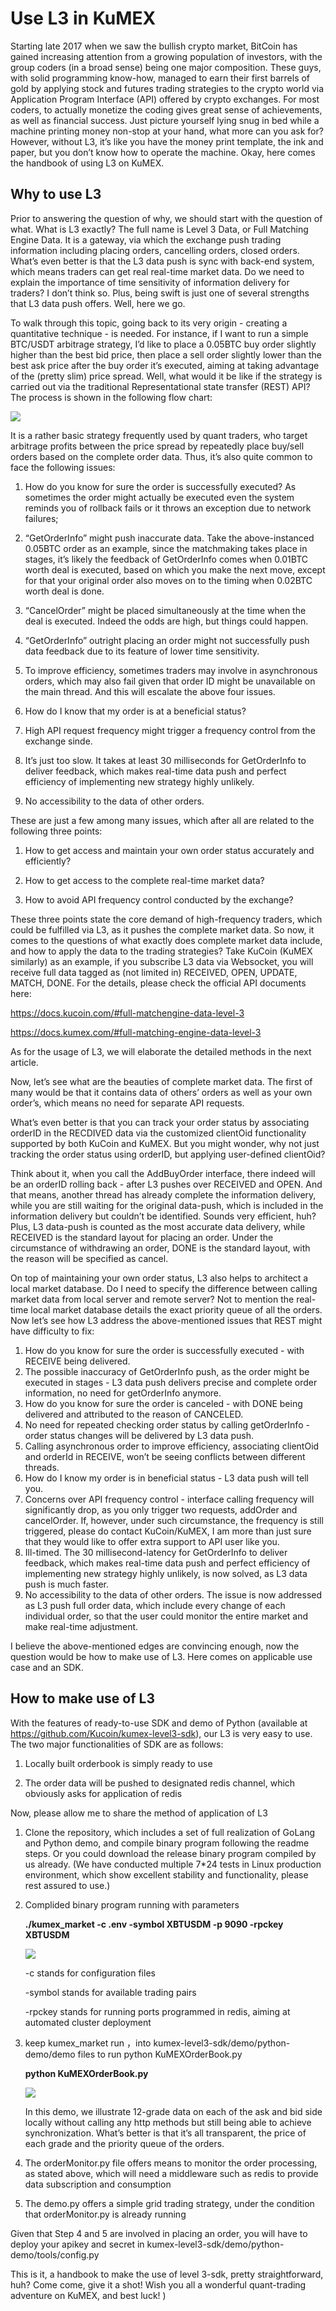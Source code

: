 # Use L3 in KuMEX

Starting late 2017 when we saw the bullish crypto market, BitCoin has gained increasing attention from a growing population of investors, with the group coders (in a broad sense) being one major composition.
These guys, with solid programming know-how, managed to earn their first barrels of gold by applying stock and futures trading strategies to the crypto world via Application Program Interface (API) offered by crypto exchanges.
For most coders, to actually monetize the coding gives great sense of achievements, as well as financial success. Just picture yourself lying snug in bed while a machine printing money non-stop at your hand, what more can you ask for?
However, without L3, it’s like you have the money print template, the ink and paper, but you don’t know how to operate the machine. Okay, here comes the handbook of using L3 on KuMEX.


## Why to use L3

Prior to answering the question of why, we should start with the question of what. What is L3 exactly? The full name is Level 3 Data, or Full Matching Engine Data. It is a gateway, via which the exchange push trading information including placing orders, cancelling orders, closed orders. What’s even better is that the L3 data push is sync with back-end system, which means traders can get real real-time market data.
Do we need to explain the importance of time sensitivity of information delivery for traders? I don’t think so.
Plus, being swift is just one of several strengths that L3 data push offers. Well, here we go. 



To walk through this topic, going back to its very origin - creating a quantitative technique - is needed. For instance, if I want to run a simple BTC/USDT arbitrage strategy, I’d like to place a 0.05BTC buy order slightly higher than the best bid price, then place a sell order slightly lower than the best ask price after the buy order it’s executed, aiming at taking advantage of the (pretty slim) price spread.
Well, what would it be like if the strategy is carried out via the traditional Representational state transfer (REST) API? The process is shown in the following flow chart:


![](img/L3_flow.jpg)




It is a rather basic strategy frequently used by quant traders, who target arbitrage profits between the price spread by repeatedly place buy/sell orders based on the complete order data. Thus, it’s also quite common to face the following issues:

1. How do you know for sure the order is successfully executed? As sometimes the order might actually be executed even the system reminds you of rollback fails or it throws an exception due to network failures;


2. “GetOrderInfo” might push inaccurate data. Take the above-instanced 0.05BTC order as an example, since the matchmaking takes place in stages, it’s likely the feedback of GetOrderInfo comes when 0.01BTC worth deal is executed, based on which you make the next move, except for that your original order also moves on to the timing when 0.02BTC worth deal is done.

3. “CancelOrder” might be placed simultaneously at the time when the deal is executed. Indeed the odds are high, but things could happen.

4. “GetOrderInfo” outright placing an order might not successfully push data feedback due to its feature of lower time sensitivity.

5. To improve efficiency, sometimes traders may involve in asynchronous orders, which may also fail given that order ID might be unavailable on the main thread. And this will escalate the above four issues.

6. How do I know that my order is at a beneficial status?

7. High API request frequency might trigger a frequency control from the exchange sinde.

8. It’s just too slow. It takes at least 30 milliseconds for GetOrderInfo to deliver feedback, which makes real-time data push and perfect efficiency of implementing new strategy highly unlikely.

9. No accessibility to the data of other orders.

These are just a few among many issues, which after all are related to the following three points:

1. How to get access and maintain your own order status accurately and efficiently?

2. How to get access to the complete real-time market data?

3. How to avoid API frequency control conducted by the exchange?

These three points state the core demand of high-frequency traders, which could be fulfilled via L3, as it pushes the complete market data. So now, it comes to the questions of what exactly does complete market data include, and how to apply the data to the trading strategies?
Take KuCoin (KuMEX similarly) as an example, if you subscribe L3 data via Websocket, you will receive full data tagged as (not limited in) RECEIVED, OPEN, UPDATE, MATCH, DONE. For the details, please check the official API documents here:


https://docs.kucoin.com/#full-matchengine-data-level-3

https://docs.kumex.com/#full-matching-engine-data-level-3

As for the usage of L3, we will elaborate the detailed methods in the next article. 

Now, let’s see what are the beauties of complete market data. The first of many would be that it contains data of others’ orders as well as your own order’s, which means no need for separate API requests.

What’s even better is that you can track your order status by associating orderID in the RECDIVED data via the customized clientOid functionality supported by both KuCoin and KuMEX. But you might wonder, why not just tracking the order status using orderID, but applying user-defined clientOid?

Think about it, when you call the AddBuyOrder interface, there indeed will be an orderID rolling back - after L3 pushes over RECEIVED and OPEN. And that means, another thread has already complete the information delivery, while you are still waiting for the original data-push, which is included in the information delivery but couldn’t be identified. Sounds very efficient, huh?
Plus, L3 data-push is counted as the most accurate data delivery, while RECEIVED is the standard layout for placing an order. Under the circumstance of withdrawing an order, DONE is the standard layout, with the reason will be specified as cancel.

On top of maintaining your own order status, L3 also helps to architect a local market database. Do I need to specify the difference between calling market data from local server and remote server? Not to mention the real-time local market database details the exact priority queue of all the orders.
Now let’s see how L3 address the above-mentioned issues that REST might have difficulty to fix:

1. How do you know for sure the order is successfully executed - with RECEIVE being delivered.
2. The possible inaccuracy of GetOrderInfo push, as the order might be executed in stages - L3 data push delivers precise and complete order information, no need for getOrderInfo anymore. 
3. How do you know for sure the order is canceled - with DONE being delivered and attributed to the reason of CANCELED.
4. No need for repeated checking order status by calling getOrderInfo - order status changes will be delivered by L3 data push.
5. Calling asynchronous order to improve efficiency, associating clientOid and orderId in RECEIVE, won’t be seeing conflicts between different threads.
6. How do I know my order is in beneficial status - L3 data push will tell you.
7. Concerns over API frequency control - interface calling frequency will significantly drop, as you only trigger two requests, addOrder and cancelOrder. If, however, under such circumstance, the frequency is still triggered, please do contact KuCoin/KuMEX, I am more than just sure that they would like to offer extra support to API user like you.
8. Ill-timed. The 30 millisecond-latency for GetOrderInfo to deliver feedback, which makes real-time data push and perfect efficiency of implementing new strategy highly unlikely, is now solved, as L3 data push is much faster.
9. No accessibility to the data of other orders. The issue is now addressed as L3 push full order data, which include every change of each individual order, so that the user could monitor the entire market and make real-time adjustment.

I believe the above-mentioned edges are convincing enough, now the question would be how to make use of L3. Here comes on applicable use case and an SDK.

## How to make use of L3

With the features of ready-to-use SDK and demo of Python (available at https://github.com/Kucoin/kumex-level3-sdk), our L3 is very easy to use. The two major functionalities of SDK are as follows:

1. Locally built orderbook is simply ready to use

2. The order data will be pushed to designated redis channel, which obviously asks for application of redis

Now, please allow me to share the method of application of L3

1. Clone the repository, which includes a set of full realization of GoLang and Python demo, and compile binary program following the readme steps. Or you could download the release binary program compiled by us already. (We have conducted multiple 7*24 tests in Linux production environment, which show excellent stability and functionality, please rest assured to use.)

2. Complided binary program running with parameters

    __./kumex_market -c .env -symbol XBTUSDM -p 9090 -rpckey XBTUSDM__

    ![](img/run_L3.jpg)

    -c stands for configuration files

    -symbol stands for available trading pairs

    -rpckey stands for running ports programmed in redis, aiming at automated cluster deployment



3. keep kumex_market run ，into kumex-level3-sdk/demo/python-demo/demo files to run python KuMEXOrderBook.py


    __python KuMEXOrderBook.py__

    ![](img/run_pydemo.jpg)

    In this demo, we illustrate 12-grade data on each of the ask and bid side locally without calling any http methods but still being able to achieve synchronization. What’s better is that it’s all transparent, the price of each grade and the priority queue of the orders.


4. The orderMonitor.py file offers means to monitor the order processing, as stated above, which will need a middleware such as redis to provide data subscription and consumption

5. The demo.py offers a simple grid trading strategy, under the condition that orderMonitor.py is already running

Given that Step 4 and 5 are involved in placing an order, you will have to deploy your apikey and secret in kumex-level3-sdk/demo/python-demo/tools/config.py


This is it, a handbook to make the use of level 3-sdk, pretty straightforward, huh? Come come, give it a shot! Wish you all a wonderful quant-trading adventure on KuMEX, and best luck!
)